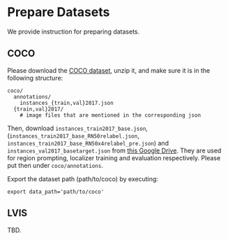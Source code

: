 # Prepare Datasets

We provide instruction for preparing datasets.

## COCO

Please download the [COCO dataset](https://cocodataset.org/#download), unzip it, and make sure it is in the following structure:

```
coco/
  annotations/
    instances_{train,val}2017.json
  {train,val}2017/
    # image files that are mentioned in the corresponding json
```

Then, download `instances_train2017_base.json`, (`instances_train2017_base_RN50relabel.json`, `instances_train2017_base_RN50x4relabel_pre.json`) and `instances_val2017_basetarget.json` from [this Google Drive](https://drive.google.com/drive/folders/1kDOch_Rh7o2mPOSD39F2HJ88aPOEh_qm?usp=share_link). They are used for region prompting, localizer training and evaluation respectively. Please put then under `coco/annotations`.

Export the dataset path (path/to/coco) by executing: 
```
export data_path='path/to/coco'
```

## LVIS

<!-- export lvis_path='~/datasets/lvis' -->

TBD.

 <!-- [LVIS dataset](https://www.lvisdataset.org/dataset)
```
coco/
  {train,val,test}2017/
lvis/
  lvis_v1_{train,val}.json
  lvis_v1_image_info_test{,_challenge}.json
```

Since the folder `lvis/` is large in size, you could soft link it in dataset directory. For example, run `ln -s DIR_to_LVIS datasets/lvis`.

Install lvis-api by:
```
pip install git+https://github.com/lvis-dataset/lvis-api.git
``` -->
